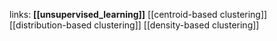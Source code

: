 links:
**[[unsupervised_learning]]**
[[centroid-based clustering]]
[[distribution-based clustering]]
[[density-based clustering]]
